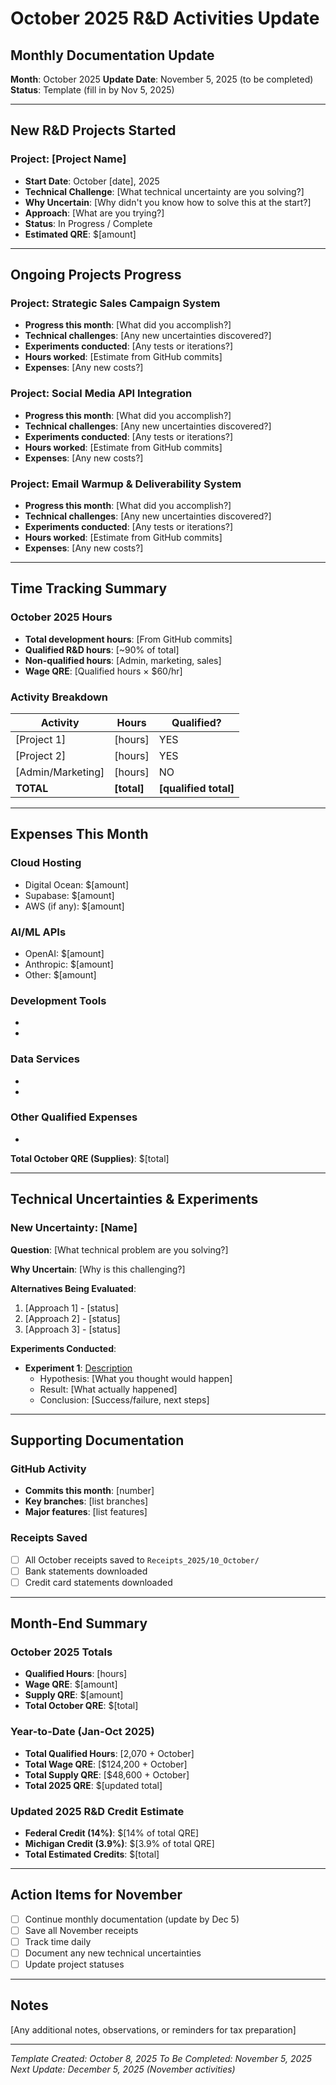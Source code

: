 # October 2025 R&D Activities Update

## Monthly Documentation Update

**Month**: October 2025 **Update Date**: November 5, 2025 (to be completed) **Status**: Template
(fill in by Nov 5, 2025)

---

## New R&D Projects Started

### Project: [Project Name]

- **Start Date**: October [date], 2025
- **Technical Challenge**: [What technical uncertainty are you solving?]
- **Why Uncertain**: [Why didn't you know how to solve this at the start?]
- **Approach**: [What are you trying?]
- **Status**: In Progress / Complete
- **Estimated QRE**: $[amount]

---

## Ongoing Projects Progress

### Project: Strategic Sales Campaign System

- **Progress this month**: [What did you accomplish?]
- **Technical challenges**: [Any new uncertainties discovered?]
- **Experiments conducted**: [Any tests or iterations?]
- **Hours worked**: [Estimate from GitHub commits]
- **Expenses**: [Any new costs?]

### Project: Social Media API Integration

- **Progress this month**: [What did you accomplish?]
- **Technical challenges**: [Any new uncertainties discovered?]
- **Experiments conducted**: [Any tests or iterations?]
- **Hours worked**: [Estimate from GitHub commits]
- **Expenses**: [Any new costs?]

### Project: Email Warmup & Deliverability System

- **Progress this month**: [What did you accomplish?]
- **Technical challenges**: [Any new uncertainties discovered?]
- **Experiments conducted**: [Any tests or iterations?]
- **Hours worked**: [Estimate from GitHub commits]
- **Expenses**: [Any new costs?]

---

## Time Tracking Summary

### October 2025 Hours

- **Total development hours**: [From GitHub commits]
- **Qualified R&D hours**: [~90% of total]
- **Non-qualified hours**: [Admin, marketing, sales]
- **Wage QRE**: [Qualified hours × $60/hr]

### Activity Breakdown

| Activity          | Hours       | Qualified?            |
| ----------------- | ----------- | --------------------- |
| [Project 1]       | [hours]     | YES                   |
| [Project 2]       | [hours]     | YES                   |
| [Admin/Marketing] | [hours]     | NO                    |
| **TOTAL**         | **[total]** | **[qualified total]** |

---

## Expenses This Month

### Cloud Hosting

- Digital Ocean: $[amount]
- Supabase: $[amount]
- AWS (if any): $[amount]

### AI/ML APIs

- OpenAI: $[amount]
- Anthropic: $[amount]
- Other: $[amount]

### Development Tools

- [Tool name]: $[amount]
- [Tool name]: $[amount]

### Data Services

- [Service name]: $[amount]
- [Service name]: $[amount]

### Other Qualified Expenses

- [Description]: $[amount]

**Total October QRE (Supplies)**: $[total]

---

## Technical Uncertainties & Experiments

### New Uncertainty: [Name]

**Question**: [What technical problem are you solving?]

**Why Uncertain**: [Why is this challenging?]

**Alternatives Being Evaluated**:

1. [Approach 1] - [status]
2. [Approach 2] - [status]
3. [Approach 3] - [status]

**Experiments Conducted**:

- **Experiment 1**: [Description]
  - Hypothesis: [What you thought would happen]
  - Result: [What actually happened]
  - Conclusion: [Success/failure, next steps]

---

## Supporting Documentation

### GitHub Activity

- **Commits this month**: [number]
- **Key branches**: [list branches]
- **Major features**: [list features]

### Receipts Saved

- [ ] All October receipts saved to `Receipts_2025/10_October/`
- [ ] Bank statements downloaded
- [ ] Credit card statements downloaded

---

## Month-End Summary

### October 2025 Totals

- **Qualified Hours**: [hours]
- **Wage QRE**: $[amount]
- **Supply QRE**: $[amount]
- **Total October QRE**: $[total]

### Year-to-Date (Jan-Oct 2025)

- **Total Qualified Hours**: [2,070 + October]
- **Total Wage QRE**: [$124,200 + October]
- **Total Supply QRE**: [$48,600 + October]
- **Total 2025 QRE**: $[updated total]

### Updated 2025 R&D Credit Estimate

- **Federal Credit (14%)**: $[14% of total QRE]
- **Michigan Credit (3.9%)**: $[3.9% of total QRE]
- **Total Estimated Credits**: $[total]

---

## Action Items for November

- [ ] Continue monthly documentation (update by Dec 5)
- [ ] Save all November receipts
- [ ] Track time daily
- [ ] Document any new technical uncertainties
- [ ] Update project statuses

---

## Notes

[Any additional notes, observations, or reminders for tax preparation]

---

_Template Created: October 8, 2025_ _To Be Completed: November 5, 2025_ _Next Update: December 5,
2025 (November activities)_






